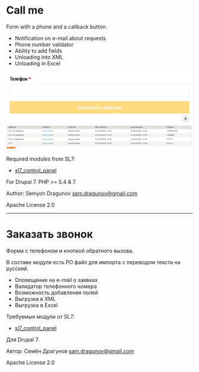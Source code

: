 # Call me

Form with a phone and a callback button.

* Notification on e-mail about requests
* Phone number validator
* Ability to add fields
* Unloading into XML
* Unloading in Excel

![screenshot_1.png](screenshot_1.png)
![screenshot_2.png](screenshot_2.png)

Required modules from SL7:
* [sl7_control_panel](https://github.com/SemyonDragunov/sl7_control_panel)

For Drupal 7. PHP >= 5.4 & 7.

Author: Semyon Dragunov [sam.dragunov@gmail.com](sam.dragunov@gmail.com)

Apache License 2.0

***
# Заказать звонок

Форма с телефоном и кнопкой обратного вызова.

В составе модуля есть PO файл для импорта с переводом текста на русский.

* Оповещение на e-mail о заявках
* Валидатор телефонного номера
* Возможность добавления полей
* Выгрузка в XML
* Выгрузка в Excel

Требуемые модули от SL7:
* [sl7_control_panel](https://github.com/SemyonDragunov/sl7_control_panel)

Для Drupal 7.

Автор: Семён Драгунов [sam.dragunov@gmail.com](sam.dragunov@gmail.com)

Apache License 2.0